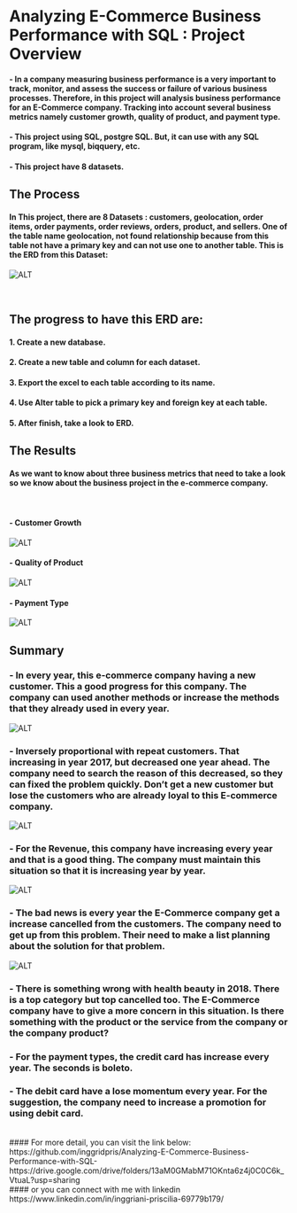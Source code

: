 # Analyzing E-Commerce Business Performance with SQL : Project Overview <br>

#### - 	In a company measuring business performance is a very important to track, monitor, and assess the success or failure of various business processes. Therefore, in this project will analysis business performance for an E-Commerce company. Tracking into account several business metrics namely customer growth, quality of product, and payment type.<br>
#### - 	This project using SQL, postgre SQL. But, it can use with any SQL program, like mysql, biqquery, etc.<br>
#### - 	This project have 8 datasets.<br>

## The Process <br>
#### In This project, there are 8 Datasets : customers, geolocation, order items, order payments, order reviews, orders, product, and sellers. One of the table name geolocation, not found relationship because from this table not have a primary key and can not use one to another table. This is the ERD from this Dataset: <br>

![ALT](https://github.com/inggridpris/Analyzing-E-Commerce-Business-Performance-with-SQL-/blob/main/Fig/ERD.jpg "ERD")

<br>

## The progress to have this ERD are: <br>
#### 1.	Create a new database.<br>
#### 2.	Create a new table and column for each dataset.<br>
#### 3.	Export the excel to each table according to its name.<br>
#### 4.	Use Alter table to pick a primary key and foreign key at each table.<br>
#### 5.	After finish, take a look to ERD.<br>

## The Results<br>
#### As we want to know about three business metrics that need to take a look so we know about the business project in the e-commerce company.<br>
<br>

#### -	Customer Growth <br>
![ALT](https://github.com/inggridpris/Analyzing-E-Commerce-Business-Performance-with-SQL-/blob/main/Fig/The%20combine%20of%20the%20matrics.jpg "Customers Growth")


#### -	Quality of Product <br>
![ALT](https://github.com/inggridpris/Analyzing-E-Commerce-Business-Performance-with-SQL-/blob/main/Fig/All%20metrics.jpg "Quality of Product")

#### -	Payment Type <br>
 ![ALT](https://github.com/inggridpris/Analyzing-E-Commerce-Business-Performance-with-SQL-/blob/main/Fig/graph%20payment%20types%20in%20year.jpg "PaymentType")

## Summary<br>
### -	In every year, this e-commerce company having a new customer. This a good progress for this company. The company can used another methods or increase the methods that they already used in every year.<br>
![ALT](https://github.com/inggridpris/Analyzing-E-Commerce-Business-Performance-with-SQL-/blob/main/Fig/graphics%20new%20customer.jpg "new customers")
<br>

### - Inversely proportional with repeat customers. That increasing in year 2017, but decreased one year ahead. The company need to search the reason of this decreased, so they can fixed the problem quickly. Don’t get a new customer but lose the customers who are already loyal to this E-commerce company.<br>
![ALT](https://github.com/inggridpris/Analyzing-E-Commerce-Business-Performance-with-SQL-/blob/main/Fig/monthly%20user%20and%20reoaet%20cus.jpg "repeat customers")
<br>

### -	For the Revenue, this company have increasing every year and that is a good thing. The company must maintain this situation so that it is increasing year by year.<br>
![ALT](https://github.com/inggridpris/Analyzing-E-Commerce-Business-Performance-with-SQL-/blob/main/Fig/revenue%20graph.jpg "Revenue")
<br>

### -	The bad news is every year the E-Commerce company get a increase cancelled from the customers. The company need to get up from this problem. Their need to make a list planning about the solution for that problem.<br>
![ALT](https://github.com/inggridpris/Analyzing-E-Commerce-Business-Performance-with-SQL-/blob/main/Fig/graph%20cancel.jpg "Cancelled")
<br>

### -	There is something wrong with health beauty in 2018. There is a top category but top cancelled too. The E-Commerce company have to give a more concern in this situation. Is there something with the product or the service from the company or the company product?<br>
### -	For the payment types, the credit card has increase every year. The seconds is boleto.<br>
### -	The debit card have a lose momentum every year. For the suggestion, the company need to increase a promotion for using debit card.<br>

<br>
#### For more detail, you can visit the link below:
<br>
https://github.com/inggridpris/Analyzing-E-Commerce-Business-Performance-with-SQL-
<br>
https://drive.google.com/drive/folders/13aM0GMabM71OKnta6z4j0C0C6k_VtuaL?usp=sharing
<br>
#### or you can connect with me with linkedin
<br>
https://www.linkedin.com/in/inggriani-priscilia-69779b179/

